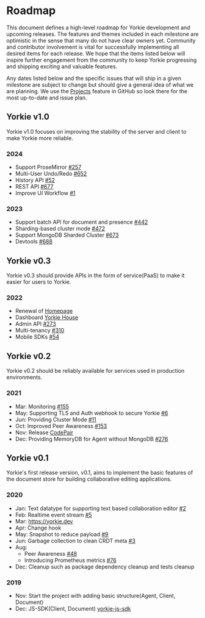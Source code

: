 # Roadmap
This document defines a high-level roadmap for Yorkie development and upcoming releases.
The features and themes included in each milestone are optimistic in the sense that many do not have clear owners yet.
Community and contributor involvement is vital for successfully implementing all desired items for each release.
We hope that the items listed below will inspire further engagement from the community to keep Yorkie progressing and shipping exciting and valuable features.

Any dates listed below and the specific issues that will ship in a given milestone are subject to change but should give a general idea of what we are planning.
We use the [Projects](https://github.com/orgs/yorkie-team/projects) feature in GitHub so look there for the most up-to-date and issue plan.

## Yorkie v1.0

Yorkie v1.0 focuses on improving the stability of the server and client to make Yorkie more reliable.

### 2024

- Support ProseMirror [#257](https://github.com/yorkie-team/yorkie-js-sdk/issues/257)
- Multi-User Undo/Redo [#652](https://github.com/yorkie-team/yorkie/issues/652)
- History API [#52](https://github.com/yorkie-team/yorkie/issues/52)
- REST API [#677](https://github.com/yorkie-team/yorkie/issues/677)
- Improve UI Workflow [#1](https://github.com/yorkie-team/yorkie-ui-poc/issues/1)

### 2023

- Support batch API for document and presence [#442](https://github.com/yorkie-team/yorkie/issues/442)
- Sharding-based cluster mode [#472](https://github.com/yorkie-team/yorkie/issues/472)
- Support MongoDB Sharded Cluster [#673](https://github.com/yorkie-team/yorkie/issues/673)
- Devtools [#688](https://github.com/yorkie-team/yorkie-js-sdk/issues/688)

## Yorkie v0.3

Yorkie v0.3 should provide APIs in the form of service(PaaS) to make it easier for users to Yorkie.

### 2022

 - Renewal of [Homepage](https://github.com/yorkie-team/homepage)
 - Dashboard [Yorkie House](https://github.com/yorkie-team/yorkie-house)
 - Admin API [#273](https://github.com/yorkie-team/yorkie/issues/273)
 - Multi-tenancy [#310](https://github.com/yorkie-team/yorkie/issues/310)
 - Mobile SDKs [#54](https://github.com/yorkie-team/yorkie/issues/54)

## Yorkie v0.2

Yorkie v0.2 should be reliably available for services used in production environments.

### 2021

 - Mar: Monitoring [#155](https://github.com/yorkie-team/yorkie/issues/155)
 - May: Supporting TLS and Auth webhook to secure Yorkie [#6](https://github.com/yorkie-team/yorkie/issues/6)
 - Jun: Providing Cluster Mode [#11](https://github.com/yorkie-team/yorkie/issues/11)
 - Oct: Improved Peer Awareness [#153](https://github.com/yorkie-team/yorkie/issues/153)
 - Nov: Release [CodePair](https://codepair.yorkie.dev/)
 - Dec: Providing MemoryDB for Agent without MongoDB [#276](https://github.com/yorkie-team/yorkie/pull/276)

## Yorkie v0.1

Yorkie's first release version, v0.1, aims to implement the basic features of the document store for building collaborative editing applications.

### 2020

 - Jan: Text datatype for supporting text based collaboration editor [#2](https://github.com/yorkie-team/yorkie/issues/2)
 - Feb: Realtime event stream [#5](https://github.com/yorkie-team/yorkie/issues/5)
 - Mar: https://yorkie.dev
 - Apr: Change hook
 - May: Snapshot to reduce payload [#9](https://github.com/yorkie-team/yorkie/issues/9)
 - Jun: Garbage collection to clean CRDT meta [#3](https://github.com/yorkie-team/yorkie/issues/3)
 - Aug:
   - Peer Awareness [#48](https://github.com/yorkie-team/yorkie/issues/48)
   - Introducing Prometheus metrics [#76](https://github.com/yorkie-team/yorkie/issues/76)
 - Dec: Cleanup such as package dependency cleanup and tests cleanup

### 2019
 - Nov: Start the project with adding basic structure(Agent, Client, Document)
 - Dec: JS-SDK(Client, Document) [yorkie-js-sdk](https://github.com/yorkie-team/yorkie-js-sdk)
